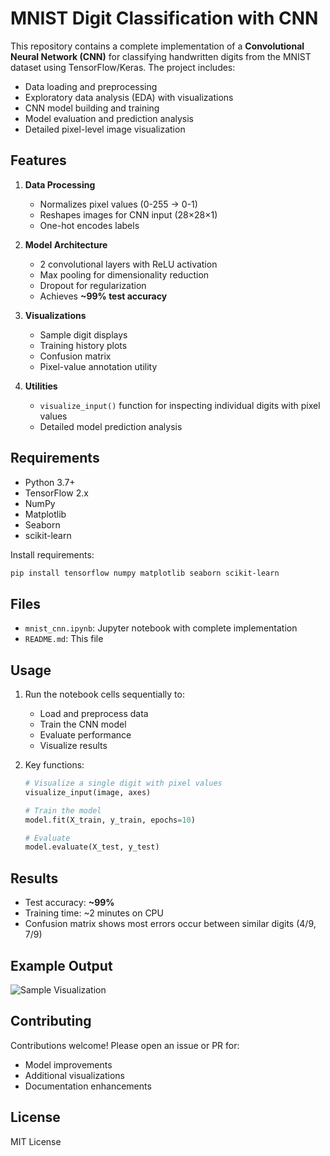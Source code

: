 # **MNIST Digit Classification with CNN**

This repository contains a complete implementation of a **Convolutional Neural Network (CNN)** for classifying handwritten digits from the MNIST dataset using TensorFlow/Keras. The project includes:

- Data loading and preprocessing
- Exploratory data analysis (EDA) with visualizations
- CNN model building and training
- Model evaluation and prediction analysis
- Detailed pixel-level image visualization

## **Features**

1. **Data Processing**
   - Normalizes pixel values (0-255 → 0-1)
   - Reshapes images for CNN input (28×28×1)
   - One-hot encodes labels

2. **Model Architecture**
   - 2 convolutional layers with ReLU activation
   - Max pooling for dimensionality reduction
   - Dropout for regularization
   - Achieves **~99% test accuracy**

3. **Visualizations**
   - Sample digit displays
   - Training history plots
   - Confusion matrix
   - Pixel-value annotation utility

4. **Utilities**
   - `visualize_input()` function for inspecting individual digits with pixel values
   - Detailed model prediction analysis

## **Requirements**

- Python 3.7+
- TensorFlow 2.x
- NumPy
- Matplotlib
- Seaborn
- scikit-learn

Install requirements:
```bash
pip install tensorflow numpy matplotlib seaborn scikit-learn
```

## **Files**

- `mnist_cnn.ipynb`: Jupyter notebook with complete implementation
- `README.md`: This file

## **Usage**

1. Run the notebook cells sequentially to:
   - Load and preprocess data
   - Train the CNN model
   - Evaluate performance
   - Visualize results

2. Key functions:
   ```python
   # Visualize a single digit with pixel values
   visualize_input(image, axes)
   
   # Train the model
   model.fit(X_train, y_train, epochs=10)
   
   # Evaluate
   model.evaluate(X_test, y_test)
   ```

## **Results**

- Test accuracy: **~99%**
- Training time: ~2 minutes on CPU
- Confusion matrix shows most errors occur between similar digits (4/9, 7/9)

## **Example Output**

![Sample Visualization](https://miro.medium.com/max/700/1*5T7kK7X4h5l5X5Q5Q5Q5Qw.png)

## **Contributing**

Contributions welcome! Please open an issue or PR for:
- Model improvements
- Additional visualizations
- Documentation enhancements

## **License**

MIT License
